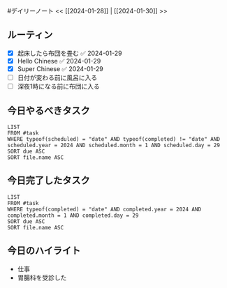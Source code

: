 #デイリーノート
<< [[2024-01-28]] | [[2024-01-30]] >>
## ルーティン
- [x] 起床したら布団を畳む ✅ 2024-01-29
- [x] Hello Chinese ✅ 2024-01-29
- [x] Super Chinese ✅ 2024-01-29
- [ ] 日付が変わる前に風呂に入る
- [ ] 深夜1時になる前に布団に入る
## 今日やるべきタスク
```dataview
LIST
FROM #task
WHERE typeof(scheduled) = "date" AND typeof(completed) != "date" AND scheduled.year = 2024 AND scheduled.month = 1 AND scheduled.day = 29
SORT due ASC
SORT file.name ASC
```
## 今日完了したタスク
```dataview
LIST
FROM #task
WHERE typeof(completed) = "date" AND completed.year = 2024 AND completed.month = 1 AND completed.day = 29
SORT due ASC
SORT file.name ASC
```
## 今日のハイライト
- 仕事
- 胃腸科を受診した
